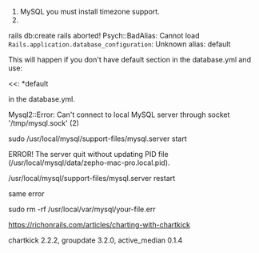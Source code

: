 1. MySQL you must install timezone support.
2. 

rails db:create
rails aborted!
Psych::BadAlias: Cannot load `Rails.application.database_configuration`:
Unknown alias: default

This will happen if you don't have default section in the database.yml and use:

  <<: *default
  
in the database.yml. 


Mysql2::Error: Can't connect to local MySQL server through socket '/tmp/mysql.sock' (2)

sudo /usr/local/mysql/support-files/mysql.server start

ERROR! The server quit without updating PID file (/usr/local/mysql/data/zepho-mac-pro.local.pid).


/usr/local/mysql/support-files/mysql.server restart

same error

sudo rm -rf /usr/local/var/mysql/your-file.err

 
 
 
 https://richonrails.com/articles/charting-with-chartkick
 
 
 
 chartkick 2.2.2, groupdate 3.2.0, active_median 0.1.4